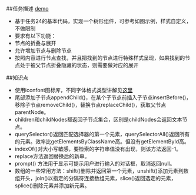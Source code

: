 ##任务描述 [demo](https://kad0108.github.io/IFE/task25)

* 基于任务24的基本代码，实现一个树形组件，可参考如图示例，样式自定义，不做限制
* 要求有以下功能：
* 节点的折叠与展开
* 允许增加节点与删除节点
* 按照内容进行节点查找，并且把找到的节点进行特殊样式呈现，如果找到的节点处于被父节点折叠隐藏的状态，则需要做对应的展开

##知识点

* 使用iconfont图标库，不同字体格式类型讲解见[这里](http://jingyan.baidu.com/article/3065b3b6e9b2d9becff8a4c1.html)
* 尾部添加子节点appendChild()，在某个子节点前插入子节点insertBefore()，移除子节点removeChild()，替换节点replaceChild()，获取父节点parentNode。
* children和childNodes都返回子节点集合，区别是childNodes会返回文本节点。
* querySelector()返回匹配选择器的第一个元素，querySelectorAll()返回所有的元素。效率比getElementsByClassName高。但没有getElementById高。
* indexOf()对大小写敏感，要检索的字符串值没有出现，则该方法返回-1。
* replace方法返回替换后的新串。
* prompt() 方法用于显示可提示用户进行输入的对话框，取消返回null。
* 数组的一些常用方法：shift()删除并返回第一个元素，unshift()添加元素到数组开头，join()以指定的分隔符连接数组元素，slice()返回选定的元素，splice()删除元素并添加新元素。
